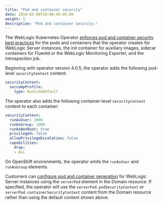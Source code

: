 ```yaml
---
title: "Pod and container security"
date: 2019-03-08T19:00:49-05:00
weight: 1
description: "Pod and container security."
---
```


The WebLogic Kubernetes Operator [enforces pod and container security best practices](https://kubernetes.io/docs/concepts/security/pod-security-standards/)
for the pods and containers that the operator creates for WebLogic Server instances, the init container for
auxiliary images, sidecar containers for Fluentd or the WebLogic Monitoring Exporter, and the introspection job.

Beginning with operator version 4.0.5, the operator adds the following pod-level `securityContext` content:

```yaml
securityContext:
  seccompProfile:
    type: RuntimeDefault 
```

The operator also adds the following container-level `securityContext` content to each container:

```yaml
securityContext:
  runAsUser: 1000
  runAsGroup: 1000
  runAsNonRoot: true           
  privileged: false
  allowPrivilegeEscalation: false
  capabilities:
    drop:
    - ALL
```

On OpenShift environments, the operator omits the `runAsUser` and `runAsGroup` elements.

Customers can [configure pod and container generation](https://oracle.github.io/weblogic-kubernetes-operator/managing-domains/domain-resource/#domain-and-cluster-spec-elements)
for WebLogic Server instances using the `serverPod` element in the Domain resource. If specified, the operator will use the
`serverPod.podSecurityContext` or `serverPod.containerSecurityContext` content from the Domain resource rather than using the default content shown above.
